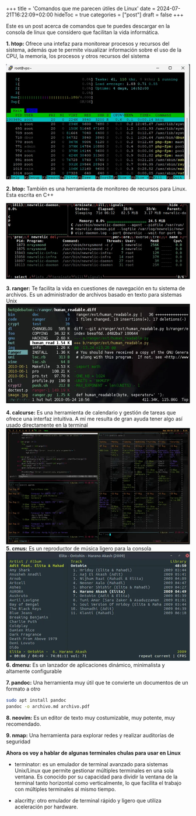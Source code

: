 +++
title = 'Comandos que me parecen útiles de Linux'
date = 2024-07-21T16:22:09+02:00
hideToc = true
categories = ["post"]
draft = false
+++

Este es un post acerca de comandos que te puedes descargar en la consola de linux que considero que facilitan la vida informática.


**1. htop:**
    Ofrece una intefaz para monitorear procesos y recursos del sistema, además que te permite visualizar información sobre el uso de la CPU, la memoria, los procesos y otros recursos del sistema

![htop](/images/htop.jpg)

**2. btop:**
También es una herramienta de monitoreo de recursos para Linux. Esta escrita en C++

![btop](/images/btop.png)

**3. ranger:**
Te facilita la vida en cuestiones de navegación en tu sistema de archivos. Es un administrador de archivos basado en texto para sistemas Unix
![ranger](/images/ranger.png)

**4. calcurse:**
Es una herramienta de calendario y gestión de tareas que ofrece una interfaz intuitiva. A mí me resulta de gran ayuda tener algo así usado directamente en la terminal
![calcurse](/images/calcurse.png)
**5. cmus:**
Es un reproductor de música ligero para la consola
![cmus](/images/cmus.png)
**6. dmenu:**
Es un lanzador de aplicaciones dinámico, minimalista y altamente configurable

**7. pandoc:**
Una herramienta muy útil que te convierte un documentos de un formato a otro
```bash
sudo apt install pandoc
pandoc -o archivo.md archivo.pdf
```
**8. neovim:**
Es un editor de texto muy costumizable, muy potente, muy recomendado.

**9. nmap:**
Una herramienta para explorar redes y realizar auditorías de seguridad

**Ahora os voy a hablar de algunas terminales chulas para usar en Linux**

- terminator: es un emulador de terminal avanzado para sistemas Unix/Linux que permite gestionar múltiples terminales en una sola ventana.
Es conocido por su capacidad para dividir la ventana de la terminal tanto horizontal como verticalmente, lo que facilita el trabajo con múltiples terminales al mismo tiempo.

- alacritty: otro emulador de terminal rápido y ligero que utiliza aceleración por hardware. 



